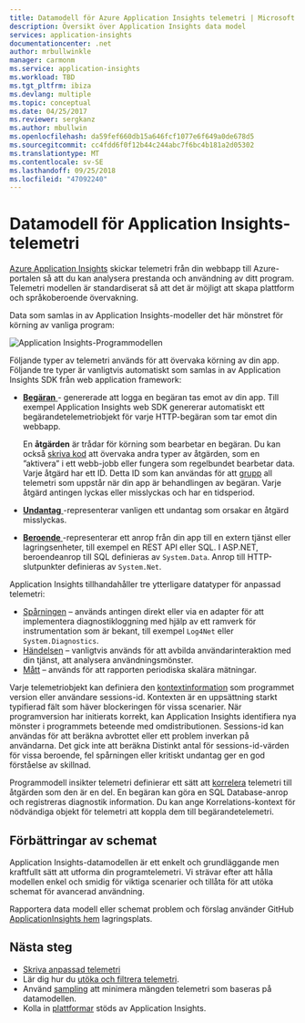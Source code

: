```yaml
---
title: Datamodell för Azure Application Insights telemetri | Microsoft Docs
description: Översikt över Application Insights data model
services: application-insights
documentationcenter: .net
author: mrbullwinkle
manager: carmonm
ms.service: application-insights
ms.workload: TBD
ms.tgt_pltfrm: ibiza
ms.devlang: multiple
ms.topic: conceptual
ms.date: 04/25/2017
ms.reviewer: sergkanz
ms.author: mbullwin
ms.openlocfilehash: da59fef660db15a646fcf1077e6f649a0de678d5
ms.sourcegitcommit: cc4fdd6f0f12b44c244abc7f6bc4b181a2d05302
ms.translationtype: MT
ms.contentlocale: sv-SE
ms.lasthandoff: 09/25/2018
ms.locfileid: "47092240"
---
```

# <a name="application-insights-telemetry-data-model"></a>Datamodell för Application Insights-telemetri

[Azure Application Insights](app-insights-overview.md) skickar telemetri från din webbapp till Azure-portalen så att du kan analysera prestanda och användning av ditt program. Telemetri modellen är standardiserat så att det är möjligt att skapa plattform och språkoberoende övervakning. 

Data som samlas in av Application Insights-modeller det här mönstret för körning av vanliga program:

![Application Insights-Programmodellen](./media/application-insights-data-model/application-insights-data-model.png)

Följande typer av telemetri används för att övervaka körning av din app. Följande tre typer är vanligtvis automatiskt som samlas in av Application Insights SDK från web application framework:

* [**Begäran** ](application-insights-data-model-request-telemetry.md) - genererade att logga en begäran tas emot av din app. Till exempel Application Insights web SDK genererar automatiskt ett begärandetelemetriobjekt för varje HTTP-begäran som tar emot din webbapp. 

    En **åtgärden** är trådar för körning som bearbetar en begäran. Du kan också [skriva kod](app-insights-api-custom-events-metrics.md#trackrequest) att övervaka andra typer av åtgärden, som en ”aktivera” i ett webb-jobb eller fungera som regelbundet bearbetar data.  Varje åtgärd har ett ID. Detta ID som kan användas för att [grupp](application-insights-correlation.md) all telemetri som uppstår när din app är behandlingen av begäran. Varje åtgärd antingen lyckas eller misslyckas och har en tidsperiod.
* [**Undantag** ](application-insights-data-model-exception-telemetry.md) -representerar vanligen ett undantag som orsakar en åtgärd misslyckas.
* [**Beroende** ](application-insights-data-model-dependency-telemetry.md) -representerar ett anrop från din app till en extern tjänst eller lagringsenheter, till exempel en REST API eller SQL. I ASP.NET, beroendeanrop till SQL definieras av `System.Data`. Anrop till HTTP-slutpunkter definieras av `System.Net`. 

Application Insights tillhandahåller tre ytterligare datatyper för anpassad telemetri:

* [Spårningen](application-insights-data-model-trace-telemetry.md) – används antingen direkt eller via en adapter för att implementera diagnostikloggning med hjälp av ett ramverk för instrumentation som är bekant, till exempel `Log4Net` eller `System.Diagnostics`.
* [Händelsen](application-insights-data-model-event-telemetry.md) – vanligtvis används för att avbilda användarinteraktion med din tjänst, att analysera användningsmönster.
* [Mått](application-insights-data-model-metric-telemetry.md) – används för att rapporten periodiska skalära mätningar.

Varje telemetriobjekt kan definiera den [kontextinformation](application-insights-data-model-context.md) som programmet version eller användare sessions-id. Kontexten är en uppsättning starkt typifierad fält som häver blockeringen för vissa scenarier. När programversion har initierats korrekt, kan Application Insights identifiera nya mönster i programmets beteende med omdistributionen. Sessions-id kan användas för att beräkna avbrottet eller ett problem inverkan på användarna. Det gick inte att beräkna Distinkt antal för sessions-id-värden för vissa beroende, fel spårningen eller kritiskt undantag ger en god förståelse av skillnad.

Programmodell insikter telemetri definierar ett sätt att [korrelera](application-insights-correlation.md) telemetri till åtgärden som den är en del. En begäran kan göra en SQL Database-anrop och registreras diagnostik information. Du kan ange Korrelations-kontext för nödvändiga objekt för telemetri att koppla dem till begärandetelemetri.

## <a name="schema-improvements"></a>Förbättringar av schemat

Application Insights-datamodellen är ett enkelt och grundläggande men kraftfullt sätt att utforma din programtelemetri. Vi strävar efter att hålla modellen enkel och smidig för viktiga scenarier och tillåta för att utöka schemat för avancerad användning.

Rapportera data modell eller schemat problem och förslag använder GitHub [ApplicationInsights hem](https://github.com/Microsoft/ApplicationInsights-Home/labels/schema) lagringsplats.

## <a name="next-steps"></a>Nästa steg

- [Skriva anpassad telemetri](app-insights-api-custom-events-metrics.md)
- Lär dig hur du [utöka och filtrera telemetri](app-insights-api-filtering-sampling.md).
- Använd [sampling](app-insights-sampling.md) att minimera mängden telemetri som baseras på datamodellen.
- Kolla in [plattformar](app-insights-platforms.md) stöds av Application Insights.
